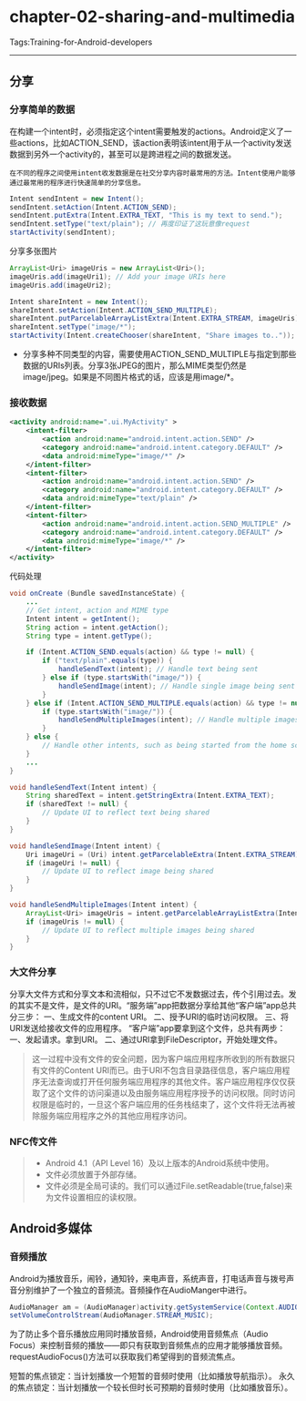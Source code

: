 ﻿# chapter-02-sharing-and-multimedia

Tags:Training-for-Android-developers

---

## 分享
### 分享简单的数据
在构建一个intent时，必须指定这个intent需要触发的actions。Android定义了一些actions，比如ACTION_SEND，该action表明该intent用于从一个activity发送数据到另外一个activity的，甚至可以是跨进程之间的数据发送。

    在不同的程序之间使用intent收发数据是在社交分享内容时最常用的方法。Intent使用户能够通过最常用的程序进行快速简单的分享信息。

```java
Intent sendIntent = new Intent();
sendIntent.setAction(Intent.ACTION_SEND);
sendIntent.putExtra(Intent.EXTRA_TEXT, "This is my text to send.");
sendIntent.setType("text/plain"); // 再度印证了这玩意像request
startActivity(sendIntent);
```
分享多张图片
```java
ArrayList<Uri> imageUris = new ArrayList<Uri>();
imageUris.add(imageUri1); // Add your image URIs here
imageUris.add(imageUri2);

Intent shareIntent = new Intent();
shareIntent.setAction(Intent.ACTION_SEND_MULTIPLE);
shareIntent.putParcelableArrayListExtra(Intent.EXTRA_STREAM, imageUris);
shareIntent.setType("image/*");
startActivity(Intent.createChooser(shareIntent, "Share images to.."));
```
* 分享多种不同类型的内容，需要使用ACTION_SEND_MULTIPLE与指定到那些数据的URIs列表。分享3张JPEG的图片，那么MIME类型仍然是image/jpeg。如果是不同图片格式的话，应该是用image/*。

### 接收数据

```xml
<activity android:name=".ui.MyActivity" >
    <intent-filter>
        <action android:name="android.intent.action.SEND" />
        <category android:name="android.intent.category.DEFAULT" />
        <data android:mimeType="image/*" />
    </intent-filter>
    <intent-filter>
        <action android:name="android.intent.action.SEND" />
        <category android:name="android.intent.category.DEFAULT" />
        <data android:mimeType="text/plain" />
    </intent-filter>
    <intent-filter>
        <action android:name="android.intent.action.SEND_MULTIPLE" />
        <category android:name="android.intent.category.DEFAULT" />
        <data android:mimeType="image/*" />
    </intent-filter>
</activity>
```
代码处理
```java
void onCreate (Bundle savedInstanceState) {
    ...
    // Get intent, action and MIME type
    Intent intent = getIntent();
    String action = intent.getAction();
    String type = intent.getType();

    if (Intent.ACTION_SEND.equals(action) && type != null) {
        if ("text/plain".equals(type)) {
            handleSendText(intent); // Handle text being sent
        } else if (type.startsWith("image/")) {
            handleSendImage(intent); // Handle single image being sent
        }
    } else if (Intent.ACTION_SEND_MULTIPLE.equals(action) && type != null) {
        if (type.startsWith("image/")) {
            handleSendMultipleImages(intent); // Handle multiple images being sent
        }
    } else {
        // Handle other intents, such as being started from the home screen
    }
    ...
}

void handleSendText(Intent intent) {
    String sharedText = intent.getStringExtra(Intent.EXTRA_TEXT);
    if (sharedText != null) {
        // Update UI to reflect text being shared
    }
}

void handleSendImage(Intent intent) {
    Uri imageUri = (Uri) intent.getParcelableExtra(Intent.EXTRA_STREAM);
    if (imageUri != null) {
        // Update UI to reflect image being shared
    }
}

void handleSendMultipleImages(Intent intent) {
    ArrayList<Uri> imageUris = intent.getParcelableArrayListExtra(Intent.EXTRA_STREAM);
    if (imageUris != null) {
        // Update UI to reflect multiple images being shared
    }
}
```
### 大文件分享

分享大文件方式和分享文本和流相似，只不过它不发数据过去，传个引用过去。发的其实不是文件，是文件的URI。“服务端”app把数据分享给其他“客户端”app总共分三步：
一、生成文件的content URI。
二、授予URI的临时访问权限。
三、将URI发送给接收文件的应用程序。
“客户端”app要拿到这个文件，总共有两步：
一、发起请求。拿到URI。
二、通过URI拿到FileDescriptor，开始处理文件。
    
>  这一过程中没有文件的安全问题，因为客户端应用程序所收到的所有数据只有文件的Content URI而已。由于URI不包含目录路径信息，客户端应用程序无法查询或打开任何服务端应用程序的其他文件。客户端应用程序仅仅获取了这个文件的访问渠道以及由服务端应用程序授予的访问权限。同时访问权限是临时的，一旦这个客户端应用的任务栈结束了，这个文件将无法再被除服务端应用程序之外的其他应用程序访问。

### NFC传文件

>* Android 4.1（API Level 16）及以上版本的Android系统中使用。
>* 文件必须放置于外部存储。
>* 文件必须是全局可读的。我们可以通过File.setReadable(true,false)来为文件设置相应的读权限。

## Android多媒体

### 音频播放
Android为播放音乐，闹铃，通知铃，来电声音，系统声音，打电话声音与拨号声音分别维护了一个独立的音频流。音频操作在AudioManger中进行。
```java
AudioManager am = (AudioManager)activity.getSystemService(Context.AUDIO_SERVICE);
setVolumeControlStream(AudioManager.STREAM_MUSIC);
```
为了防止多个音乐播放应用同时播放音频，Android使用音频焦点（Audio Focus）来控制音频的播放——即只有获取到音频焦点的应用才能够播放音频。requestAudioFocus()方法可以获取我们希望得到的音频流焦点。

短暂的焦点锁定：当计划播放一个短暂的音频时使用（比如播放导航指示）。
永久的焦点锁定：当计划播放一个较长但时长可预期的音频时使用（比如播放音乐）。
